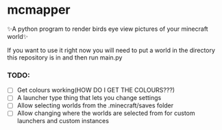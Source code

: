 # mcmapper
✨A python program to render birds eye view pictures of your minecraft world✨

If you want to use it right now you will need to put a world in the directory this repository is in and then run main.py

### TODO:
- [ ] Get colours working(HOW DO I GET THE COLOURS???)
- [ ] A launcher type thing that lets you change settings
- [ ] Allow selecting worlds from the .minecraft/saves folder
- [ ] Allow changing where the worlds are selected from for custom launchers and custom instances
